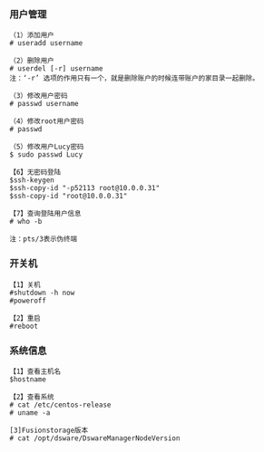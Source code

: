 ### 用户管理 
	（1）添加用户
	# useradd username
	
	（2）删除用户
	# userdel [-r] username
	注：‘-r’ 选项的作用只有一个，就是删除账户的时候连带账户的家目录一起删除。
	
	（3）修改用户密码
	# passwd username
	
	（4）修改root用户密码
	# passwd
		
	（5）修改用户Lucy密码
	$ sudo passwd Lucy
	
	【6】无密码登陆
	$ssh-keygen
	$ssh-copy-id "-p52113 root@10.0.0.31"
	$ssh-copy-id "root@10.0.0.31"

	【7】查询登陆用户信息
	# who -b

	注：pts/3表示伪终端

### 开关机 ###
	【1】关机
	#shutdown -h now
	#poweroff
	
	【2】重启
	#reboot

### 系统信息 ###

	【1】查看主机名
	$hostname
	
	【2】查看系统
	# cat /etc/centos-release
	# uname -a

	[3]Fusionstorage版本
	# cat /opt/dsware/DswareManagerNodeVersion